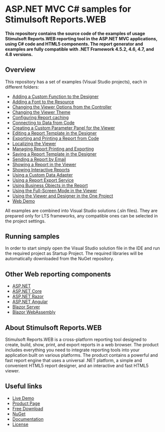 # ASP.NET MVC C# samples for Stimulsoft Reports.WEB

#### This repository contains the source code of the examples of usage Stimulsoft Reports.WEB reporting tool in the ASP.NET MVC applications, using C# code and HTML5 components. The report generator and examples are fully compatible with .NET Framework 4.5.2, 4.6, 4.7, and 4.8 versions.

## Overview
This repository has a set of examples (Visual Studio projects), each in different folders:
* [Adding a Custom Function to the Designer](https://github.com/stimulsoft/Samples-Reports.WEB-for-ASP.NET-MVC/tree/master/Adding%20a%20Custom%20Function%20to%20the%20Designer)
* [Adding a Font to the Resource](https://github.com/stimulsoft/Samples-Reports.WEB-for-ASP.NET-MVC/tree/master/Adding%20a%20Font%20to%20the%20Resource)
* [Changing the Viewer Options from the Controller](https://github.com/stimulsoft/Samples-Reports.WEB-for-ASP.NET-MVC/tree/master/Changing%20the%20Viewer%20Options%20from%20the%20Controller)
* [Changing the Viewer Theme](https://github.com/stimulsoft/Samples-Reports.WEB-for-ASP.NET-MVC/tree/master/Changing%20the%20Viewer%20Theme)
* [Configuring Report caching](https://github.com/stimulsoft/Samples-Reports.WEB-for-ASP.NET-MVC/tree/master/Configuring%20Report%20caching)
* [Connecting to Data from Code](https://github.com/stimulsoft/Samples-Reports.WEB-for-ASP.NET-MVC/tree/master/Connecting%20to%20Data%20from%20Code)
* [Creating a Custom Parameter Panel for the Viewer](https://github.com/stimulsoft/Samples-Reports.WEB-for-ASP.NET-MVC/tree/master/Creating%20a%20Custom%20Parameter%20Panel%20for%20the%20Viewer)
* [Editing a Report Template in the Designer](https://github.com/stimulsoft/Samples-Reports.WEB-for-ASP.NET-MVC/tree/master/Editing%20a%20Report%20Template%20in%20the%20Designer)
* [Exporting and Printing a Report from Code](https://github.com/stimulsoft/Samples-Reports.WEB-for-ASP.NET-MVC/tree/master/Exporting%20and%20Printing%20a%20Report%20from%20Code)
* [Localizing the Viewer](https://github.com/stimulsoft/Samples-Reports.WEB-for-ASP.NET-MVC/tree/master/Localizing%20the%20Viewer)
* [Managing Report Printing and Exporting](https://github.com/stimulsoft/Samples-Reports.WEB-for-ASP.NET-MVC/tree/master/Managing%20Report%20Printing%20and%20Exporting)
* [Saving a Report Template in the Designer](https://github.com/stimulsoft/Samples-Reports.WEB-for-ASP.NET-MVC/tree/master/Saving%20a%20Report%20Template%20in%20the%20Designer)
* [Sending a Report by Email](https://github.com/stimulsoft/Samples-Reports.WEB-for-ASP.NET-MVC/tree/master/Sending%20a%20Report%20by%20Email)
* [Showing a Report in the Viewer](https://github.com/stimulsoft/Samples-Reports.WEB-for-ASP.NET-MVC/tree/master/Showing%20a%20Report%20in%20the%20Viewer)
* [Showing Interactive Reports](https://github.com/stimulsoft/Samples-Reports.WEB-for-ASP.NET-MVC/tree/master/Showing%20Interactive%20Reports)
* [Using a Custom Data Adapter](https://github.com/stimulsoft/Samples-Reports.WEB-for-ASP.NET-MVC/tree/master/Using%20a%20Custom%20Data%20Adapter)
* [Using a Report Export Service](https://github.com/stimulsoft/Samples-Reports.WEB-for-ASP.NET-MVC/tree/master/Using%20a%20Report%20Export%20Service)
* [Using Business Objects in the Report](https://github.com/stimulsoft/Samples-Reports.WEB-for-ASP.NET-MVC/tree/master/Using%20Business%20Objects%20in%20the%20Report)
* [Using the Full-Screen Mode in the Viewer](https://github.com/stimulsoft/Samples-Reports.WEB-for-ASP.NET-MVC/tree/master/Using%20the%20Full-Screen%20Mode%20in%20the%20Viewer)
* [Using the Viewer and Designer in the One Project](https://github.com/stimulsoft/Samples-Reports.WEB-for-ASP.NET-MVC/tree/master/Using%20the%20Viewer%20and%20Designer%20in%20the%20One%20Project)
* [Web Demo](https://github.com/stimulsoft/Samples-Reports.WEB-for-ASP.NET-MVC/tree/master/Web%20Demo)

All examples are combined into Visual Studio solutions (.sln files). They are prepared only for LTS frameworks, any compatible ones can be selected in the project settings.

## Running samples
In order to start simply open the Visual Studio solution file in the IDE and run the required project as Startup Project. The required libraries will be automatically downloaded from the NuGet repository.

## Other Web reporting components
* [ASP.NET](https://github.com/stimulsoft/Samples-Reports.WEB-for-ASP.NET)
* [ASP.NET Core](https://github.com/stimulsoft/Samples-Reports.WEB-for-ASP.NET-Core)
* [ASP.NET Razor](https://github.com/stimulsoft/Samples-Reports.WEB-for-ASP.NET-Razor)
* [ASP.NET Angular](https://github.com/stimulsoft/Samples-Reports.WEB-for-ASP.NET-Angular)
* [Blazor Server](https://github.com/stimulsoft/Samples-Reports.WEB-for-Blazor-Server)
* [Blazor WebAssembly](https://github.com/stimulsoft/Samples-Reports.WEB-for-Blazor-WebAssembly)

## About Stimulsoft Reports.WEB
Stimulsoft Reports.WEB is a cross-platform reporting tool designed to create, build, show, print, and export reports in a web browser. The product includes everything you need to integrate reporting tools into your application built on various platforms. The product contains a powerful and fast report engine that uses a universal .NET platform, a simple and convenient HTML5 report designer, and an interactive and fast HTML5 viewer.

## Useful links
* [Live Demo](http://demo.stimulsoft.com/#Net)
* [Product Page](https://www.stimulsoft.com/en/products/reports-web)
* [Free Download](https://www.stimulsoft.com/en/downloads)
* [NuGet](https://www.nuget.org/packages/Stimulsoft.Reports.Web)
* [Documentation](https://www.stimulsoft.com/en/documentation/online/programming-manual/reports_web_asp_net_mvc.htm)
* [License](LICENSE.md)
